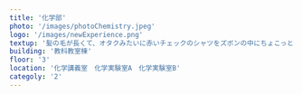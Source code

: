 ```yaml
---
title: '化学部'
photo: '/images/photoChemistry.jpeg'
logo: '/images/newExperience.png'
textup: '髪の毛が長くて、オタクみたいに赤いチェックのシャツをズボンの中にちょこっとしまって、しかもその上から白衣??そんな陰キャばかりの部活ではないのです。僕たちにだって化学の魅力くらいは伝えられるはず！ぜひ教科教室棟３F一番奥の、化学実験室・講義室にお立ち寄りください。'
building: '教科教室棟'
floor: '3' 
location: '化学講義室　化学実験室A　化学実験室B'
categoly: '2'
---
```

